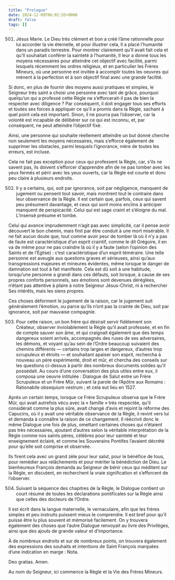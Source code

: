 ```yaml
---
title: "Prologue"
date: 2024-12-09T06:02:55+0000
draft: false
tags: []
---
```


501. Jésus Marie. Le Dieu très clément et bon a créé l’âme rationnelle pour lui accorder la vie éternelle, et pour illustrer cela, Il a placé l’humanité dans un paradis terrestre. Pour montrer clairement qu’Il avait fait cela et qu’Il souhaitait conférer la sainteté à l’humanité, Il leur a donné tous les moyens nécessaires pour atteindre cet objectif avec facilité, parmi lesquels récemment les ordres religieux, et en particulier les Frères Mineurs, où une personne est invitée à accomplir toutes les oeuvres qui mènent à la perfection et à son objectif final avec une grande facilité.

Si donc, en plus de fournir des moyens aussi pratiques et simples, le Seigneur très saint a choisi une personne avec tant de grâce, pourquoi quelqu’un qui a professé cette Règle ne s’efforcerait-il pas de bien la respecter avec diligence ? Par conséquent, il doit engager tous ses efforts et toutes ses forces à appliquer ce qu’il a promis dans la Règle, sachant à quel point cela est important. Sinon, il ne pourra pas l’observer, car la volonté est incapable de délibérer sur ce qui est inconnu, et, par conséquent, ne peut atteindre l’objectif fixé.

Ainsi, une personne qui souhaite réellement atteindre un but donné cherche non seulement les moyens nécessaires, mais s’efforce également de supprimer les obstacles, parmi lesquels l’ignorance, mère de toutes les erreurs, est incluse.

Cela ne fait pas exception pour ceux qui professent la Règle, car, s’ils ne savent pas, ils doivent s’efforcer d’apprendre afin de ne pas tomber avec les yeux fermés et périr avec les yeux ouverts, car la Règle est courte et donc peu claire à plusieurs endroits.

502. Il y a certains, qui, soit par ignorance, soit par négligence, manquent de jugement ou pensent tout savoir, mais montrent tout le contraire dans leur observance de la Règle. Il est certain que, parfois, ceux qui savent peu présument davantage, et ceux qui sont moins enclins à anticiper manquent de perspicacité. Celui qui est sage craint et s’éloigne du mal. L’insensé présume et tombe.

Celui qui avance imprudemment n’agit pas avec simplicité, car il pense avoir découvert le bon chemin, mais finit par être conduit à une mort misérable. Il ne fait aucun doute que, tout comme avoir peur de tomber là où il n’y a pas de faute est caractéristique d’un esprit craintif, comme le dit Grégoire, il en va de même pour ne pas craindre là où il y a faute (selon l’opinion des Saints et de l’Église) : c’est caractéristique d’un esprit téméraire. Une telle personne est aveugle aux questions graves et sérieuses, ainsi qu’aux transgressions majeures et mineures évidentes, même lorsque le danger de damnation est tout à fait manifeste. Cela est dû soit à une habitude, lorsqu’une personne a grandi dans ces défauts, soit lorsque, à cause de ses propres conforts personnels, ses émotions sont devenues déréglées, n’étant pas attentive à plaire à notre Seigneur Jésus-Christ, ni à rechercher Ses intérêts, mais les siens propres.

Ces choses déforment le jugement de la raison, car le jugement suit généralement l’émotion, ou parce qu’ils n’ont pas la crainte de Dieu, soit par ignorance, soit par mauvaise compagnie.

503. Pour cette raison, un bon frère qui désirait servir fidèlement son Créateur, observer inviolablement la Règle qu’il avait professée, et en fin de compte sauver son âme, et qui craignait également que des temps dangereux soient arrivés, accompagnés des ruses de ses adversaires, les démons, et voyant qu’au sein de l’Ordre beaucoup suivaient des chemins différents — certains trop larges et dangereux, d’autres trop scrupuleux et étroits — et souhaitant apaiser son esprit, rechercha à nouveau un père expérimenté, droit et mûr, et chercha des conseils sur les questions ci-dessus à partir des nombreux documents solides qu’il possédait. Au cours d’une conversation des plus utiles entre eux, il composa une oeuvre intitulée : Dialogue de Salut entre un Frère Scrupuleux et un Frère Mûr, suivant la parole de l’Apôtre aux Romains : Rationabile obsequium vestrum ; et cela eut lieu en 1527.

Après un certain temps, lorsque ce Frère Scrupuleux observa que le Frère Mûr, qui avait autrefois vécu avec la « famille » très respectée, qu’il considérait comme la plus sûre, avait changé d’avis et rejoint la réforme des Capucins, où il y avait une véritable observance de la Règle, il revint vers lui et demanda à connaître la raison de ce changement. Il réécrivit donc le même Dialogue une fois de plus, omettant certaines choses qui n’étaient pas très nécessaires, ajoutant d’autres selon la véritable interprétation de la Règle comme nos saints pères, célèbres pour leur sainteté et leur enseignement éclairé, et comme les Souverains Pontifes l’avaient décrété pour qu’elle soit comprise et observée.

Ils firent cela avec un grand zèle pour leur salut, pour le bénéfice de tous, pour remédier aux relâchements et pour mériter la bénédiction de Dieu. Le bienheureux François demanda au Seigneur de bénir ceux qui méditent sur la Règle, en discutent, en recherchent la vraie signification et s’efforcent de l’observer.

504. Suivant la séquence des chapitres de la Règle, le Dialogue contient un court résumé de toutes les déclarations pontificales sur la Règle ainsi que celles des docteurs de l’Ordre.

Il est écrit dans la langue maternelle, le vernaculaire, afin que les frères simples et peu instruits puissent mieux le comprendre. Il est bref pour qu’il puisse être lu plus souvent et mémorisé facilement. On y trouvera également des choses que l’autre Dialogue renvoyait au livre des Privilèges, ainsi que des ajouts de grande valeur et d’importance.

À de nombreux endroits et sur de nombreux points, on trouvera également des expressions des souhaits et intentions de Saint François marquées d’une indication en marge : Nota.

Deo gratias. Amen.

Au nom du Seigneur, ici commence la Règle et la Vie des Frères Mineurs.
